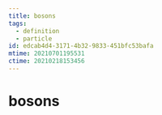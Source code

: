 ```yaml
---
title: bosons
tags:
  - definition
  - particle
id: edcab4d4-3171-4b32-9833-451bfc53bafa
mtime: 20210701195531
ctime: 20210218153456
---
```


# bosons
